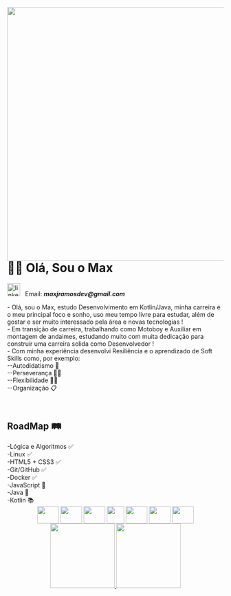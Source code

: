 <img align="right" height="590em" src="https://raw.githubusercontent.com/gist/maxjdev/6664d36b09e54f691cd923e5479b54fc/raw/d93c806a17d54695d3ec4df29ba86b0afbd182bc/cardreadme.svg" />

<h1 align="left">👋🏽 Olá, Sou o Max</h1>
<a target="_blank" href="https://www.linkedin.com/in/maxramosdev/"><img width="30px" src="https://cdn.jsdelivr.net/gh/devicons/devicon/icons/linkedin/linkedin-original.svg" alt="linkedin icon" /></a>&nbsp;&nbsp;
Email: <strong><em>maxjramosdev@gmail.com</em></strong>
<p>- Olá, sou o Max, estudo Desenvolvimento em Kotlin/Java, minha carreira é o meu principal foco e sonho, uso meu tempo livre para estudar, além de gostar e ser muito interessado pela área e novas tecnologias !<br>
- Em transição de carreira, trabalhando como Motoboy e Auxiliar em montagem de andaimes, estudando muito com muita dedicação para construir uma carreira solida como Desenvolvedor !<br>
- Com minha experiência desenvolvi Resiliência e o aprendizado de Soft Skills como, por exemplo:<br>
--Autodidatismo 🧠<br>
--Perseverança 💪🏽<br>
--Flexibilidade 🙇🏽 <br>
--Organização 📋</p>
<br>
<p><h2>RoadMap 🛤</h2>
-Lógica e Algoritmos ✅<br>
-Linux ✅<br>
-HTML5 + CSS3 ✅<br>
-Git/GitHub ✅<br>
-Docker ✅<br>
-JavaScript 📖<br>
-Java 📖<br>
-Kotlin 📚<br>

<div align="center">
  <img align="center" width="50px" height="40px" src="https://cdn.jsdelivr.net/gh/devicons/devicon/icons/linux/linux-original.svg" />
  <img align="center" width="50px" height="40px" src="https://cdn.jsdelivr.net/gh/devicons/devicon/icons/html5/html5-original.svg" />
  <img align="center" width="50px" height="40px" src="https://cdn.jsdelivr.net/gh/devicons/devicon/icons/css3/css3-original.svg" />
  <img align="center" wight="50px" height="40px" src="https://cdn.jsdelivr.net/gh/devicons/devicon/icons/git/git-original.svg" />
  <img align="center" width="50px" height="40px" src="https://cdn.jsdelivr.net/gh/devicons/devicon/icons/docker/docker-plain.svg" />
  <img align="center" width="50px" height="40px" src="https://cdn.jsdelivr.net/gh/devicons/devicon/icons/javascript/javascript-original.svg" />
  <img align="center" width="50px" height="40px" src="https://cdn.jsdelivr.net/gh/devicons/devicon/icons/java/java-original.svg" /><br>

<div align="center">
  <a href="https://github.com/maxjdev">
  <img height="150em" src="https://github-readme-stats.vercel.app/api?username=maxjdev&show_icons=true&theme=dark&include_all_commits=true&count_private=true"/>
  <img height="150em" src="https://github-readme-stats.vercel.app/api/top-langs/?username=maxjdev&layout=compact&langs_count=7&theme=dark"/>
</div><br>
